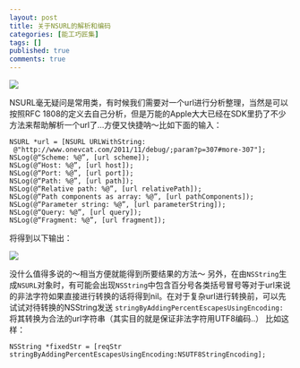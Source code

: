 ```yaml
---
layout: post
title: 关于NSURL的解析和编码
categories: [能工巧匠集]
tags: []
published: true
comments: true
---
```

![](http://www.onevcat.com/wp-content/uploads/2011/11/nsurl.png)

NSURL毫无疑问是常用类，有时候我们需要对一个url进行分析整理，当然是可以按照RFC 1808的定义去自己分析，但是万能的Apple大大已经在SDK里扔了不少方法来帮助解析一个url了…方便又快捷呐～比如下面的输入：

```
NSURL *url = [NSURL URLWithString:
 @"http://www.onevcat.com/2011/11/debug/;param?p=307#more-307"];
NSLog(@“Scheme: %@”, [url scheme]);
NSLog(@“Host: %@”, [url host]);
NSLog(@“Port: %@”, [url port]);
NSLog(@“Path: %@”, [url path]);
NSLog(@“Relative path: %@”, [url relativePath]);
NSLog(@“Path components as array: %@”, [url pathComponents]);
NSLog(@“Parameter string: %@”, [url parameterString]);
NSLog(@“Query: %@”, [url query]);
NSLog(@“Fragment: %@”, [url fragment]);
```

将得到以下输出：

![](http://www.onevcat.com/wp-content/uploads/2011/11/url_result.png)

没什么值得多说的～相当方便就能得到所要结果的方法～
另外，在由`NSString`生成`NSURL`对象时，有可能会出现`NSString`中包含百分号各类括号冒号等对于url来说的非法字符如果直接进行转换的话将得到nil。在对于复杂url进行转换前，可以先试试对待转换的NSString发送
`stringByAddingPercentEscapesUsingEncoding:`
将其转换为合法的url字符串（其实目的就是保证非法字符用UTF8编码..） 比如这样：

```
NSString *fixedStr = [reqStr stringByAddingPercentEscapesUsingEncoding:NSUTF8StringEncoding];
```
